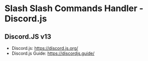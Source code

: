 # Slash Slash Commands Handler - Discord.js

## Discord.JS v13
- Discord.js: https://discord.js.org/
- Discord.js Guide: https://discordjs.guide/
